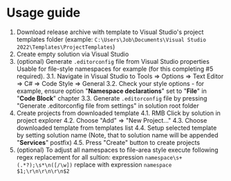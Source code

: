 ﻿# Usage guide

1. Download release archive with template to Visual Studio's project templates folder
	(example: `C:\Users\Job\Documents\Visual Studio 2022\Templates\ProjectTemplates`)
2. Create empty solution via Visual Studio
3. (optional) Generate `.editorconfig` file from Visual Studio properties
	Usable for file-style namespaces for example (for this completing #5 required).
	3.1. Navigate in Visual Studio to Tools => Options => Text Editor => C# => Code Style => General
	3.2. Check your style options - for example, ensure option "**Namespace declarations**" set to "**File**" in "**Code Block**" chapter
	3.3. Generate `.editorconfig` file by pressing "Generate .editorconfig file from settings" in solution root folder
4. Create projects from downloaded template
	4.1. RMB Click by solution in project explorer
	4.2. Choose "Add" => "New Project..."
	4.3. Choose downloaded template from templates list
	4.4. Setup selected template by setting solution name (Note, that to solution name will be appended "**Services**" postfix)
	4.5. Press "Create" button to create projects
5. (optional) To adjust all namespaces to file-area style execute following regex replacement for all sultion:
	expression `namespace\s+(.*?);\s*\n([/\w])`
	replace with expression `namespace $1;\r\n\r\n\r\n$2`

